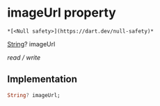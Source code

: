 


# imageUrl property




    *[<Null safety>](https://dart.dev/null-safety)*


[String](https://api.flutter.dev/flutter/dart-core/String-class.html)? imageUrl
  
_read / write_






## Implementation

```dart
String? imageUrl;


```








